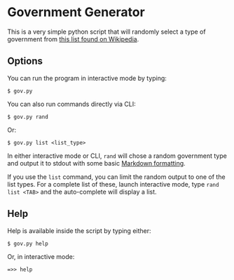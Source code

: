 # Government Generator

This is a very simple python script that will randomly select a type of government from [this list found on Wikipedia](https://en.m.wikipedia.org/wiki/Government#Forms_of_government_by_associated_attributes).

## Options

You can run the program in interactive mode by typing:

    $ gov.py

You can also run commands directly via CLI:

    $ gov.py rand

Or:

    $ gov.py list <list_type>

In either interactive mode or CLI, `rand` will chose a random government type and output it to stdout with some basic [Markdown formatting](https://daringfireball.net/projects/markdown/syntax).

If you use the `list` command, you can limit the random output to one of the list types. For a complete list of these, launch interactive mode, type `rand list <TAB>` and the auto-complete will display a list.

## Help

Help is available inside the script by typing either:

    $ gov.py help

Or, in interactive mode:

	=>> help
